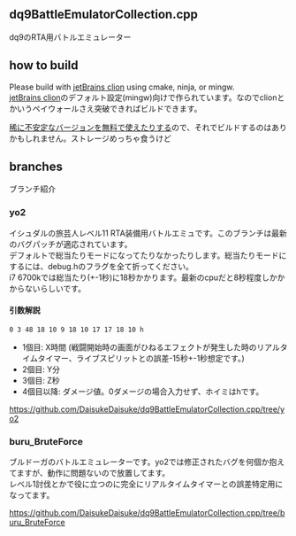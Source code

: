 ## dq9BattleEmulatorCollection.cpp

dq9のRTA用バトルエミュレーター  


## how to build
Please build with [jetBrains clion](https://www.jetbrains.com/ja-jp/clion/) using cmake, ninja, or mingw.  
[jetBrains clion](https://www.jetbrains.com/ja-jp/clion/)のデフォルト設定(mingw)向けで作られています。なのでclionとかいうペイウォールさえ突破できればビルドできます。  

[稀に不安定なバージョンを無料で使えたりする](https://www.jetbrains.com/ja-jp/clion/nextversion/)ので、それでビルドするのはありかもしれません。ストレージめっちゃ食うけど

## branches
ブランチ紹介

### yo2
イシュダルの旅芸人レベル11 RTA装備用バトルエミュです。このブランチは最新のバグパッチが適応されています。  
デフォルトで総当たりモードになってたりなかったりします。総当たりモードにするには、debug.hのフラグを全て折ってください。   
i7 6700kでは総当たり(+-1秒)に18秒かかります。最新のcpuだと8秒程度しかかからないらしいです。  

#### 引数解説
```
0 3 48 18 10 9 18 10 17 17 18 10 h 
```

- 1個目: X時間 (戦闘開始時の画面がひねるエフェクトが発生した時のリアルタイムタイマー、ライブスピリットとの誤差-15秒+-1秒想定です。)  
- 2個目: Y分  
- 3個目: Z秒  
- 4個目以降: ダメージ値。0ダメージの場合入力せず、ホイミはhです。

https://github.com/DaisukeDaisuke/dq9BattleEmulatorCollection.cpp/tree/yo2


### buru_BruteForce

ブルドーガのバトルエミュレーターです。yo2では修正されたバグを何個か抱えてますが、動作に問題ないので放置してます。  
レベル1討伐とかで役に立つのに完全にリアルタイムタイマーとの誤差特定用になってます。  

https://github.com/DaisukeDaisuke/dq9BattleEmulatorCollection.cpp/tree/buru_BruteForce


